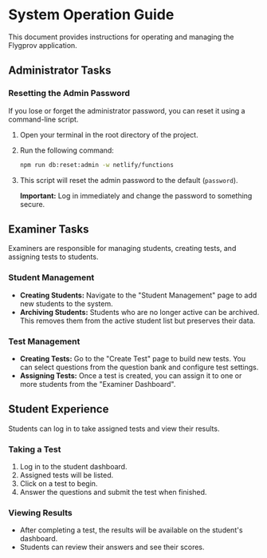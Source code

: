 # System Operation Guide

This document provides instructions for operating and managing the Flygprov application.

## Administrator Tasks

### Resetting the Admin Password

If you lose or forget the administrator password, you can reset it using a command-line script.

1.  Open your terminal in the root directory of the project.
2.  Run the following command:

    ```bash
    npm run db:reset:admin -w netlify/functions
    ```

3.  This script will reset the admin password to the default (`password`).

    **Important:** Log in immediately and change the password to something secure.

## Examiner Tasks

Examiners are responsible for managing students, creating tests, and assigning tests to students.

### Student Management

*   **Creating Students:** Navigate to the "Student Management" page to add new students to the system.
*   **Archiving Students:** Students who are no longer active can be archived. This removes them from the active student list but preserves their data.

### Test Management

*   **Creating Tests:** Go to the "Create Test" page to build new tests. You can select questions from the question bank and configure test settings.
*   **Assigning Tests:** Once a test is created, you can assign it to one or more students from the "Examiner Dashboard".

## Student Experience

Students can log in to take assigned tests and view their results.

### Taking a Test

1.  Log in to the student dashboard.
2.  Assigned tests will be listed.
3.  Click on a test to begin.
4.  Answer the questions and submit the test when finished.

### Viewing Results

*   After completing a test, the results will be available on the student's dashboard.
*   Students can review their answers and see their scores.
